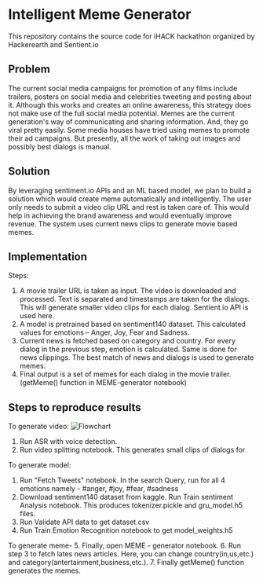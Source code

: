 # Intelligent Meme Generator

This repository contains the source code for iHACK hackathon organized by Hackerearth and Sentient.io
## Problem


The current social media campaigns for promotion of any films include trailers, posters on social media and celebrities tweeting and posting about it. Although this works and creates an online awareness, this strategy does not make use of the full social media potential. Memes are the current generation's way of communicating and sharing information. And, they go viral pretty easily. Some media houses have tried using memes to promote their ad campaigns. But presently, all the work of taking out images and possibly best dialogs is manual.

## Solution
By leveraging sentiment.io APIs and an ML based model, we plan to build a solution which would create meme automatically and intelligently. The user only needs to submit a video clip URL and rest is taken care of. This would help in achieving the brand awareness and would eventually improve revenue.
The system uses current news clips to generate movie based memes.

## Implementation
Steps:
1. A movie trailer URL is taken as input. The video is downloaded and processed. Text is separated and timestamps are taken for the dialogs. This will generate smaller video clips for each dialog. Sentient.io API is used here.
2. A model is pretrained based on sentiment140 dataset. This calculated values for emotions – Anger, Joy, Fear and Sadness.
3. Current news is fetched based on category and country. For every dialog in the previous step, emotion is calculated. Same is done for news clippings. The best match of news and dialogs is used to generate memes.
4. Final output is a set of memes for each dialog in the movie trailer. (getMeme() function in MEME-generator notebook)


## Steps to reproduce results

To generate video:
![Flowchart](https://i.ibb.co/PNCkFXq/Sentinent-Flowchart.jpg)
1. Run ASR with voice detection.
2. Run video splitting notebook. 
This generates small clips of dialogs for 

To generate model:
1. Run "Fetch Tweets" notebook. In the search Query, run for all 4 emotions namely - #anger, #joy, #fear, #sadness
2. Download sentiment140 dataset from kaggle. Run Train sentiment Analysis notebook. This produces tokenizer.pickle and gru_model.h5 files.
3. Run Validate API data to get dataset.csv
4. Run Train Emotion Recognition notebook to get model_weights.h5

To generate meme-
5. Finally, open MEME - generator notebook.
6. Run step 3 to fetch lates news articles. Here, you can change country(in,us,etc.) and category(antertainment,business,etc.).
7. Finally getMeme() function generates the memes.
